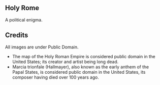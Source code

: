 ## Holy Rome
A political enigma.

## Credits
All images are under Public Domain.
* The map of the Holy Roman Empire is considered public domain in the United States; its creator and artist being long dead.
* Marcia trionfale (Hallmayer), also known as the early anthem of the Papal States, is considered public domain in the United States, its composer having died over 100 years ago.